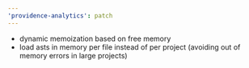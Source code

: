 ```yaml
---
'providence-analytics': patch
---
```


- dynamic memoization based on free memory
- load asts in memory per file instead of per project (avoiding out of memory errors in large projects)

